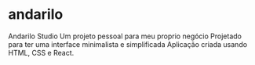 # andarilo
Andarilo Studio
Um projeto pessoal para meu proprio negócio
Projetado para ter uma interface minimalista e simplificada
Aplicação criada usando HTML, CSS e React.
